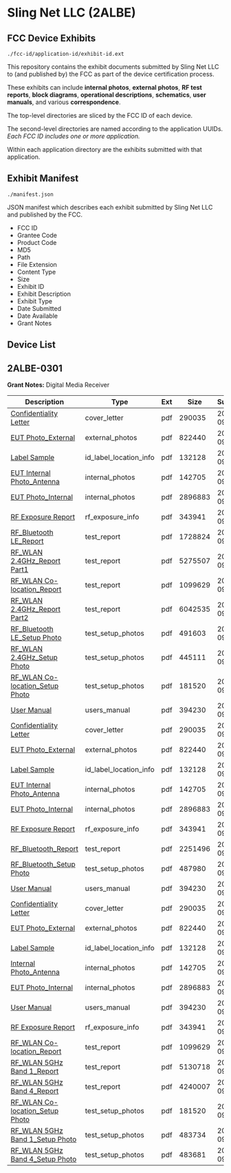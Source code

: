 # Sling Net LLC (2ALBE)
## FCC Device Exhibits

```
./fcc-id/application-id/exhibit-id.ext
```

This repository contains the exhibit documents submitted by Sling Net LLC to (and published by) the FCC as part of the device certification process.

These exhibits can include **internal photos**, **external photos**, **RF test reports**, **block diagrams**, **operational descriptions**, **schematics**, **user manuals**, and various **correspondence**.

The top-level directories are sliced by the FCC ID of each device.

The second-level directories are named according to the application UUIDs. *Each FCC ID includes one or more application.*

Within each application directory are the exhibits submitted with that application. 

## Exhibit Manifest

```
./manifest.json
```

JSON manifest which describes each exhibit submitted by Sling Net LLC and published by the FCC.

- FCC ID
- Grantee Code
- Product Code
- MD5
- Path
- File Extension
- Content Type
- Size
- Exhibit ID
- Exhibit Description
- Exhibit Type
- Date Submitted
- Date Available
- Grant Notes

## Device List
## 2ALBE-0301
**Grant Notes:** Digital Media Receiver

| Description | Type | Ext | Size | Submitted | Available |
| ----------- | ---- | --- | ---- | --------- | --------- |
| [Confidentiality Letter](2ALBE-0301/7d46d98ba3f4f23984153c1175e09511/3582156.pdf) | cover_letter | pdf | 290035 | 2017-09-27 | 2017-09-27 |
| [EUT Photo_External](2ALBE-0301/7d46d98ba3f4f23984153c1175e09511/3582136.pdf) | external_photos | pdf | 822440 | 2017-09-27 | 2018-03-25 |
| [Label Sample](2ALBE-0301/7d46d98ba3f4f23984153c1175e09511/3582155.pdf) | id_label_location_info | pdf | 132128 | 2017-09-27 | 2017-09-27 |
| [EUT Internal Photo_Antenna](2ALBE-0301/7d46d98ba3f4f23984153c1175e09511/3582134.pdf) | internal_photos | pdf | 142705 | 2017-09-27 | 2018-03-25 |
| [EUT Photo_Internal](2ALBE-0301/7d46d98ba3f4f23984153c1175e09511/3582137.pdf) | internal_photos | pdf | 2896883 | 2017-09-27 | 2018-03-25 |
| [RF Exposure Report](2ALBE-0301/7d46d98ba3f4f23984153c1175e09511/3582158.pdf) | rf_exposure_info | pdf | 343941 | 2017-09-27 | 2017-09-27 |
| [RF_Bluetooth LE_Report](2ALBE-0301/7d46d98ba3f4f23984153c1175e09511/3582203.pdf) | test_report | pdf | 1728824 | 2017-09-27 | 2017-09-27 |
| [RF_WLAN 2.4GHz_Report Part1](2ALBE-0301/7d46d98ba3f4f23984153c1175e09511/3582213.pdf) | test_report | pdf | 5275507 | 2017-09-27 | 2017-09-27 |
| [RF_WLAN Co-location_Report](2ALBE-0301/7d46d98ba3f4f23984153c1175e09511/3582220.pdf) | test_report | pdf | 1099629 | 2017-09-27 | 2017-09-27 |
| [RF_WLAN 2.4GHz_Report Part2](2ALBE-0301/7d46d98ba3f4f23984153c1175e09511/3582224.pdf) | test_report | pdf | 6042535 | 2017-09-27 | 2017-09-27 |
| [RF_Bluetooth LE_Setup Photo](2ALBE-0301/7d46d98ba3f4f23984153c1175e09511/3582190.pdf) | test_setup_photos | pdf | 491603 | 2017-09-27 | 2018-03-25 |
| [RF_WLAN 2.4GHz_Setup Photo](2ALBE-0301/7d46d98ba3f4f23984153c1175e09511/3582191.pdf) | test_setup_photos | pdf | 445111 | 2017-09-27 | 2018-03-25 |
| [RF_WLAN Co-location_Setup Photo](2ALBE-0301/7d46d98ba3f4f23984153c1175e09511/3582192.pdf) | test_setup_photos | pdf | 181520 | 2017-09-27 | 2018-03-25 |
| [User Manual](2ALBE-0301/7d46d98ba3f4f23984153c1175e09511/3582131.pdf) | users_manual | pdf | 394230 | 2017-09-27 | 2018-03-25 |
| [Confidentiality Letter](2ALBE-0301/ddbbb3f9f867985821e922debfa9bc23/3582156.pdf) | cover_letter | pdf | 290035 | 2017-09-27 | 2017-09-27 |
| [EUT Photo_External](2ALBE-0301/ddbbb3f9f867985821e922debfa9bc23/3582136.pdf) | external_photos | pdf | 822440 | 2017-09-27 | 2018-03-25 |
| [Label Sample](2ALBE-0301/ddbbb3f9f867985821e922debfa9bc23/3582155.pdf) | id_label_location_info | pdf | 132128 | 2017-09-27 | 2017-09-27 |
| [EUT Internal Photo_Antenna](2ALBE-0301/ddbbb3f9f867985821e922debfa9bc23/3582134.pdf) | internal_photos | pdf | 142705 | 2017-09-27 | 2018-03-25 |
| [EUT Photo_Internal](2ALBE-0301/ddbbb3f9f867985821e922debfa9bc23/3582137.pdf) | internal_photos | pdf | 2896883 | 2017-09-27 | 2018-03-25 |
| [RF Exposure Report](2ALBE-0301/ddbbb3f9f867985821e922debfa9bc23/3582158.pdf) | rf_exposure_info | pdf | 343941 | 2017-09-27 | 2017-09-27 |
| [RF_Bluetooth_Report](2ALBE-0301/ddbbb3f9f867985821e922debfa9bc23/3582157.pdf) | test_report | pdf | 2251496 | 2017-09-27 | 2017-09-27 |
| [RF_Bluetooth_Setup Photo](2ALBE-0301/ddbbb3f9f867985821e922debfa9bc23/3582129.pdf) | test_setup_photos | pdf | 487980 | 2017-09-27 | 2018-03-25 |
| [User Manual](2ALBE-0301/ddbbb3f9f867985821e922debfa9bc23/3582131.pdf) | users_manual | pdf | 394230 | 2017-09-27 | 2018-03-25 |
| [Confidentiality Letter](2ALBE-0301/9e91f12a6ec0ac36d00f5488d02fdd7e/3582156.pdf) | cover_letter | pdf | 290035 | 2017-09-27 | 2017-09-27 |
| [EUT Photo_External](2ALBE-0301/9e91f12a6ec0ac36d00f5488d02fdd7e/3582136.pdf) | external_photos | pdf | 822440 | 2017-09-27 | 2018-03-25 |
| [Label Sample](2ALBE-0301/9e91f12a6ec0ac36d00f5488d02fdd7e/3582155.pdf) | id_label_location_info | pdf | 132128 | 2017-09-27 | 2017-09-27 |
| [Internal Photo_Antenna](2ALBE-0301/9e91f12a6ec0ac36d00f5488d02fdd7e/3582134.pdf) | internal_photos | pdf | 142705 | 2017-09-27 | 2018-03-25 |
| [EUT Photo_Internal](2ALBE-0301/9e91f12a6ec0ac36d00f5488d02fdd7e/3582137.pdf) | internal_photos | pdf | 2896883 | 2017-09-27 | 2018-03-25 |
| [User Manual](2ALBE-0301/9e91f12a6ec0ac36d00f5488d02fdd7e/3582131.pdf) | users_manual | pdf | 394230 | 2017-09-27 | 2018-03-25 |
| [RF Exposure Report](2ALBE-0301/9e91f12a6ec0ac36d00f5488d02fdd7e/3582158.pdf) | rf_exposure_info | pdf | 343941 | 2017-09-27 | 2017-09-27 |
| [RF_WLAN Co-location_Report](2ALBE-0301/9e91f12a6ec0ac36d00f5488d02fdd7e/3582220.pdf) | test_report | pdf | 1099629 | 2017-09-27 | 2017-09-27 |
| [RF_WLAN 5GHz Band 1_Report](2ALBE-0301/9e91f12a6ec0ac36d00f5488d02fdd7e/3582262.pdf) | test_report | pdf | 5130718 | 2017-09-27 | 2017-09-27 |
| [RF_WLAN 5GHz Band 4_Report](2ALBE-0301/9e91f12a6ec0ac36d00f5488d02fdd7e/3582263.pdf) | test_report | pdf | 4240007 | 2017-09-27 | 2017-09-27 |
| [RF_WLAN Co-location_Setup Photo](2ALBE-0301/9e91f12a6ec0ac36d00f5488d02fdd7e/3582192.pdf) | test_setup_photos | pdf | 181520 | 2017-09-27 | 2018-03-25 |
| [RF_WLAN 5GHz Band 1_Setup Photo](2ALBE-0301/9e91f12a6ec0ac36d00f5488d02fdd7e/3582240.pdf) | test_setup_photos | pdf | 483734 | 2017-09-27 | 2018-03-25 |
| [RF_WLAN 5GHz Band 4_Setup Photo](2ALBE-0301/9e91f12a6ec0ac36d00f5488d02fdd7e/3582241.pdf) | test_setup_photos | pdf | 483681 | 2017-09-27 | 2018-03-25 |
